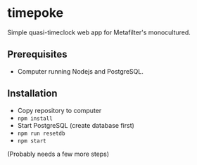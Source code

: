 # timepoke
Simple quasi-timeclock web app for Metafilter's monocultured.

## Prerequisites

- Computer running Nodejs and PostgreSQL.

## Installation

- Copy repository to computer
- ```npm install```
- Start PostgreSQL (create database first)
- ```npm run resetdb```
- ```npm start```

(Probably needs a few more steps)
